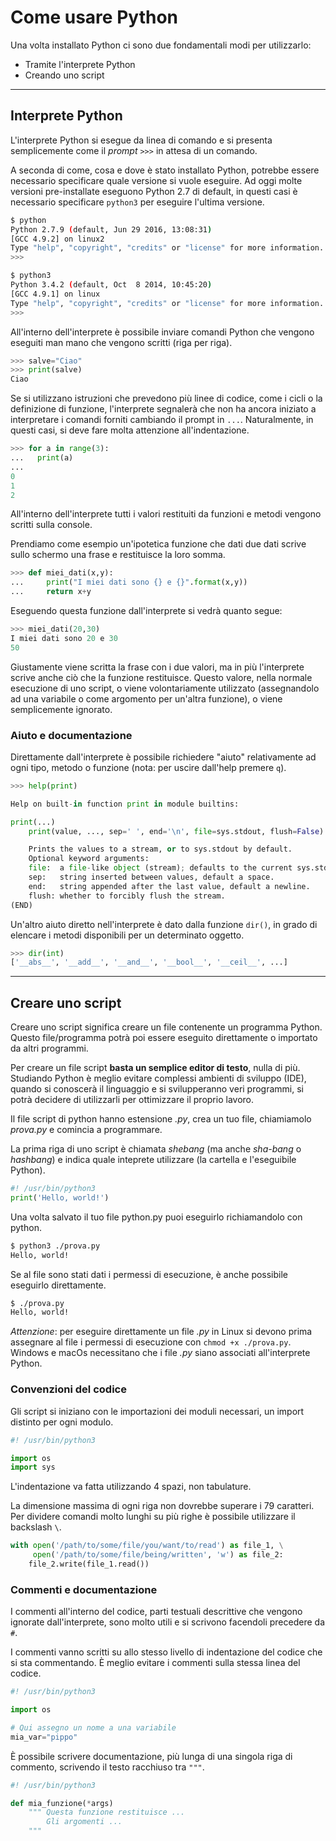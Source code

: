 # Come usare Python

Una volta installato Python ci sono due fondamentali modi per utilizzarlo:

* Tramite l'interprete Python
* Creando uno script

---

## Interprete Python

L'interprete Python si esegue da linea di comando e si presenta semplicemente come il _prompt_ `>>>` in attesa di un comando.

A seconda di come, cosa e dove è stato installato Python, potrebbe essere necessario specificare quale versione si vuole eseguire. Ad oggi molte versioni pre-installate eseguono Python 2.7 di default, in questi casi è necessario specificare `python3` per eseguire l'ultima versione.

```bash
$ python
Python 2.7.9 (default, Jun 29 2016, 13:08:31)
[GCC 4.9.2] on linux2
Type "help", "copyright", "credits" or "license" for more information.
>>>
```

```bash
$ python3
Python 3.4.2 (default, Oct  8 2014, 10:45:20)
[GCC 4.9.1] on linux
Type "help", "copyright", "credits" or "license" for more information.
>>>
```

All'interno dell'interprete è possibile inviare comandi Python che vengono eseguiti man mano che vengono scritti (riga per riga).

```python
>>> salve="Ciao"
>>> print(salve)
Ciao
```

Se si utilizzano istruzioni che prevedono più linee di codice, come i cicli o la definizione di funzione, l'interprete segnalerà che non ha ancora iniziato a interpretare i comandi forniti cambiando il prompt in `...`.
Naturalmente, in questi casi, si deve fare molta attenzione all'indentazione.

```python
>>> for a in range(3):
...   print(a)
...
0
1
2
```

All'interno dell'interprete tutti i valori restituiti da funzioni e metodi vengono scritti sulla console.

Prendiamo come esempio un'ipotetica funzione che dati due dati scrive sullo schermo una frase e restituisce la loro somma.

```python
>>> def miei_dati(x,y):
...     print("I miei dati sono {} e {}".format(x,y))
...     return x+y
```

Eseguendo questa funzione dall'interprete si vedrà quanto segue:

```python
>>> miei_dati(20,30)
I miei dati sono 20 e 30
50
```

Giustamente viene scritta la frase con i due valori, ma in più l'interprete scrive anche ciò che la funzione restituisce.
Questo valore, nella normale esecuzione di uno script, o viene volontariamente utilizzato (assegnandolo ad una variabile o come argomento per un'altra funzione), o viene semplicemente ignorato. 


### Aiuto e documentazione 

Direttamente dall'interprete è possibile richiedere "aiuto" relativamente ad ogni tipo, metodo o funzione (nota: per uscire dall'help premere `q`).

```python
>>> help(print)

Help on built-in function print in module builtins:

print(...)
    print(value, ..., sep=' ', end='\n', file=sys.stdout, flush=False)

    Prints the values to a stream, or to sys.stdout by default.
    Optional keyword arguments:
    file:  a file-like object (stream); defaults to the current sys.stdout.
    sep:   string inserted between values, default a space.
    end:   string appended after the last value, default a newline.
    flush: whether to forcibly flush the stream.
(END)

```

Un'altro aiuto diretto nell'interprete è dato dalla funzione `dir()`, in grado di elencare i metodi disponibili per un determinato oggetto.

```python
>>> dir(int)
['__abs__', '__add__', '__and__', '__bool__', '__ceil__', ...]
```

---

## Creare uno script

Creare uno script significa creare un file contenente un programma Python. Questo file/programma potrà poi essere eseguito direttamente o importato da altri programmi.

Per creare un file script **basta un semplice editor di testo**, nulla di più. Studiando Python è meglio evitare complessi ambienti di sviluppo (IDE), quando si conoscerà il linguaggio e si svilupperanno veri programmi, si potrà decidere di utilizzarli per ottimizzare il proprio lavoro.

Il file script di python hanno estensione _.py_, crea un tuo file, chiamiamolo _prova.py_ e comincia a programmare.

La prima riga di uno script è chiamata _shebang_ (ma anche _sha-bang_ o _hashbang_) e indica quale inteprete utilizzare (la cartella e l'eseguibile Python).

```python
#! /usr/bin/python3
print('Hello, world!')
```

Una volta salvato il tuo file python.py puoi eseguirlo richiamandolo con python.

```bash
$ python3 ./prova.py
Hello, world!
```

Se al file sono stati dati i permessi di esecuzione, è anche possibile eseguirlo direttamente.

```bash
$ ./prova.py
Hello, world!
```
*Attenzione*: per eseguire direttamente un file _.py_ in Linux si devono prima assegnare al file i permessi di esecuzione con `chmod +x ./prova.py`. Windows e macOs necessitano che i file _.py_ siano associati all'interprete Python.

### Convenzioni del codice

Gli script si iniziano con le importazioni dei moduli necessari, un import distinto per ogni modulo.

```python
#! /usr/bin/python3

import os
import sys

```
L'indentazione va fatta utilizzando 4 spazi, non tabulature.

La dimensione massima di ogni riga non dovrebbe superare i 79 caratteri. Per dividere comandi molto lunghi su più righe è possibile utilizzare il backslash `\`.

```python
with open('/path/to/some/file/you/want/to/read') as file_1, \
     open('/path/to/some/file/being/written', 'w') as file_2:
    file_2.write(file_1.read())
```

### Commenti e documentazione

I commenti all'interno del codice, parti testuali descrittive che vengono ignorate dall'interprete, sono molto utili e si scrivono facendoli precedere da `#`.

I commenti vanno scritti su allo stesso livello di indentazione del codice che si sta commentando. È meglio evitare i commenti sulla stessa linea del codice.


```python
#! /usr/bin/python3

import os

# Qui assegno un nome a una variabile
mia_var="pippo"
```

È possibile scrivere documentazione, più lunga di una singola riga di commento, scrivendo il testo racchiuso tra `"""`.

```python
#! /usr/bin/python3

def mia_funzione(*args)
    """ Questa funzione restituisce ...
        Gli argomenti ...   
    """
    
```
